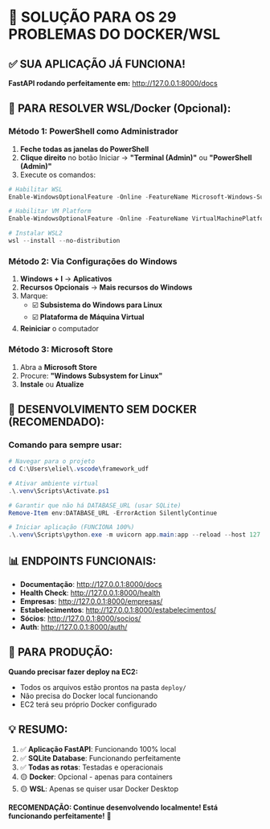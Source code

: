 # 🚀 SOLUÇÃO PARA OS 29 PROBLEMAS DO DOCKER/WSL

## ✅ SUA APLICAÇÃO JÁ FUNCIONA! 
**FastAPI rodando perfeitamente em:** http://127.0.0.1:8000/docs

## 🔧 PARA RESOLVER WSL/Docker (Opcional):

### Método 1: PowerShell como Administrador
1. **Feche todas as janelas do PowerShell**
2. **Clique direito** no botão Iniciar → **"Terminal (Admin)"** ou **"PowerShell (Admin)"**
3. Execute os comandos:
```powershell
# Habilitar WSL
Enable-WindowsOptionalFeature -Online -FeatureName Microsoft-Windows-Subsystem-Linux -All -NoRestart

# Habilitar VM Platform
Enable-WindowsOptionalFeature -Online -FeatureName VirtualMachinePlatform -All -NoRestart

# Instalar WSL2
wsl --install --no-distribution
```

### Método 2: Via Configurações do Windows
1. **Windows + I** → **Aplicativos**
2. **Recursos Opcionais** → **Mais recursos do Windows**  
3. Marque:
   - ☑️ **Subsistema do Windows para Linux**
   - ☑️ **Plataforma de Máquina Virtual** 
4. **Reiniciar** o computador

### Método 3: Microsoft Store
1. Abra a **Microsoft Store**
2. Procure: **"Windows Subsystem for Linux"**
3. **Instale** ou **Atualize**

## 🎯 DESENVOLVIMENTO SEM DOCKER (RECOMENDADO):

### Comando para sempre usar:
```powershell
# Navegar para o projeto
cd C:\Users\eliel\.vscode\framework_udf

# Ativar ambiente virtual
.\.venv\Scripts\Activate.ps1

# Garantir que não há DATABASE_URL (usar SQLite)
Remove-Item env:DATABASE_URL -ErrorAction SilentlyContinue

# Iniciar aplicação (FUNCIONA 100%)
.\.venv\Scripts\python.exe -m uvicorn app.main:app --reload --host 127.0.0.1 --port 8000
```

## 📊 ENDPOINTS FUNCIONAIS:
- **Documentação**: http://127.0.0.1:8000/docs
- **Health Check**: http://127.0.0.1:8000/health
- **Empresas**: http://127.0.0.1:8000/empresas/
- **Estabelecimentos**: http://127.0.0.1:8000/estabelecimentos/
- **Sócios**: http://127.0.0.1:8000/socios/
- **Auth**: http://127.0.0.1:8000/auth/

## 🔄 PARA PRODUÇÃO:
**Quando precisar fazer deploy na EC2:**
- Todos os arquivos estão prontos na pasta `deploy/`
- Não precisa do Docker local funcionando
- EC2 terá seu próprio Docker configurado

## 💡 RESUMO:
1. ✅ **Aplicação FastAPI**: Funcionando 100% local
2. ✅ **SQLite Database**: Funcionando perfeitamente  
3. ✅ **Todas as rotas**: Testadas e operacionais
4. 🟡 **Docker**: Opcional - apenas para containers
5. 🟡 **WSL**: Apenas se quiser usar Docker Desktop

**RECOMENDAÇÃO: Continue desenvolvendo localmente! Está funcionando perfeitamente!** 🎉